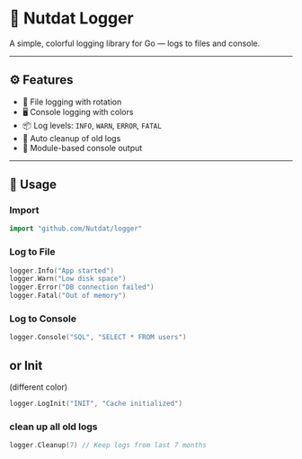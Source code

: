 # 📝 Nutdat Logger

A simple, colorful logging library for Go — logs to files and console.

---

## ⚙️ Features

- 📁 File logging with rotation
- 🖥️ Console logging with colors
- 📦 Log levels: `INFO`, `WARN`, `ERROR`, `FATAL`
- 🧹 Auto cleanup of old logs
- 🧩 Module-based console output

---

## 🚀 Usage

### Import

```go
import "github.com/Nutdat/logger"
```

### Log to File

```go
logger.Info("App started")
logger.Warn("Low disk space")
logger.Error("DB connection failed")
logger.Fatal("Out of memory")
```

### Log to Console

```go 
logger.Console("SQL", "SELECT * FROM users")
```

## or Init
(different color)

```go
logger.LogInit("INIT", "Cache initialized")
```

### clean up all old logs

```go
logger.Cleanup(7) // Keep logs from last 7 months
```

